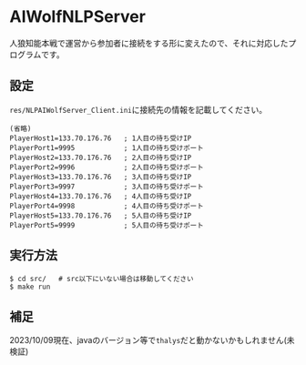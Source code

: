 # AIWolfNLPServer
人狼知能本戦で運営から参加者に接続をする形に変えたので、それに対応したプログラムです。

## 設定
`res/NLPAIWolfServer_Client.ini`に接続先の情報を記載してください。
```
(省略)
PlayerHost1=133.70.176.76	; 1人目の待ち受けIP
PlayerPort1=9995			; 1人目の待ち受けポート
PlayerHost2=133.70.176.76	; 2人目の待ち受けIP
PlayerPort2=9996			; 2人目の待ち受けポート
PlayerHost3=133.70.176.76	; 3人目の待ち受けIP
PlayerPort3=9997			; 3人目の待ち受けポート
PlayerHost4=133.70.176.76	; 4人目の待ち受けIP
PlayerPort4=9998			; 4人目の待ち受けポート
PlayerHost5=133.70.176.76	; 5人目の待ち受けIP
PlayerPort5=9999			; 5人目の待ち受けポート
```

## 実行方法
```
$ cd src/	# src以下にいない場合は移動してください
$ make run
```

## 補足
2023/10/09現在、javaのバージョン等で`thalys`だと動かないかもしれません(未検証)